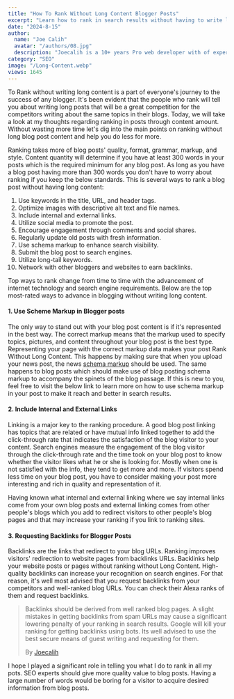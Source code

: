 ```yaml
---
title: "How To Rank Without Long Content Blogger Posts"
excerpt: "Learn how to rank in search results without having to write long content blogger posts. Rank using keywords. backlinks & schema on a website"
date: "2024-8-15"
author:
  name: "Joe Calih"
  avatar: "/authors/08.jpg"
  description: "Joecalih is a 10+ years Pro web developer with of experience in React and Next.js."
category: "SEO"
image: "/Long-Content.webp"
views: 1645
---
```



To Rank without writing long content is a part of everyone's journey to the success of any blogger. It's been evident that the people who rank will tell you about writing long posts that will be a great competition for the competitors writing about the same topics in their blogs. Today, we will take a look at my thoughts regarding ranking in posts through content amount. Without wasting more time let's dig into the main points on ranking without long blog post content and help you do less for more.

Ranking takes more of blog posts' quality, format, grammar, markup, and style. Content quantity will determine if you have at least 300 words in your posts which is the required minimum for any blog post. As long as you have a blog post having more than 300 words you don't have to worry about ranking if you keep the below standards. This is several ways to rank a blog post without having long content:

1.  Use keywords in the title, URL, and header tags.
2.  Optimize images with descriptive alt text and file names.
3.  Include internal and external links.
4.  Utilize social media to promote the post.
5.  Encourage engagement through comments and social shares.
6.  Regularly update old posts with fresh information.
7.  Use schema markup to enhance search visibility.
8.  Submit the blog post to search engines.
9.  Utilize long-tail keywords.
10.  Network with other bloggers and websites to earn backlinks.

Top ways to rank change from time to time with the advancement of internet technology and search engine requirements. Below are the top most-rated ways to advance in blogging without writing long content.

#### 1. Use Scheme Markup in Blogger posts

The only way to stand out with your blog post content is if it's represented in the best way. The correct markup means that the markup used to specify topics, pictures, and content throughout your blog post is the best type. Representing your page with the correct markup data makes your post Rank Without Long Content. This happens by making sure that when you upload your news post, the news [schema markup](https://joecalih.co.ke/how-to-add-article-schema-markup-to-blogger/) should be used. The same happens to blog posts which should make use of blog posting schema markup to accompany the spinets of the blog passage. If this is new to you, feel free to visit the below link to learn more on how to use schema markup in your post to make it reach and better in search results.

#### 2. Include Internal and External Links

Linking is a major key to the ranking procedure. A good blog post linking has topics that are related or have mutual info linked together to add the click-through rate that indicates the satisfaction of the blog visitor to your content. Search engines measure the engagement of the blog visitor through the click-through rate and the time took on your blog post to know whether the visitor likes what he or she is looking for. Mostly when one is not satisfied with the info, they tend to get more and more. If visitors spend less time on your blog post, you have to consider making your post more interesting and rich in quality and representation of it.

Having known what internal and external linking where we say internal links come from your own blog posts and external linking comes from other people's blogs which you add to redirect visitors to other people's blog pages and that may increase your ranking if you link to ranking sites.

#### 3. Requesting Backlinks for Blogger Posts

Backlinks are the links that redirect to your blog URLs. Ranking improves visitors' redirection to website pages from backlinks URLs. Backlinks help your website posts or pages without ranking without Long Content. High-quality backlinks can increase your recognition on search engines. For that reason, it's well most advised that you request backlinks from your competitors and well-ranked blog URLs. You can check their Alexa ranks of them and request backlinks.

> Backlinks should be derived from well ranked blog pages. A slight mistakes in getting backlinks from spam URLs may cause a significant lowering penalty of your ranking in search results. Google will kill your ranking for getting backlinks using bots. Its well advised to use the best secure means of guest writing and requesting for them.
> 
> By [Joecalih](http://joecalih.co.ke)

I hope I played a significant role in telling you what I do to rank in all my pots. SEO experts should give more quality value to blog posts. Having a large number of words would be boring for a visitor to acquire desired information from blog posts.

